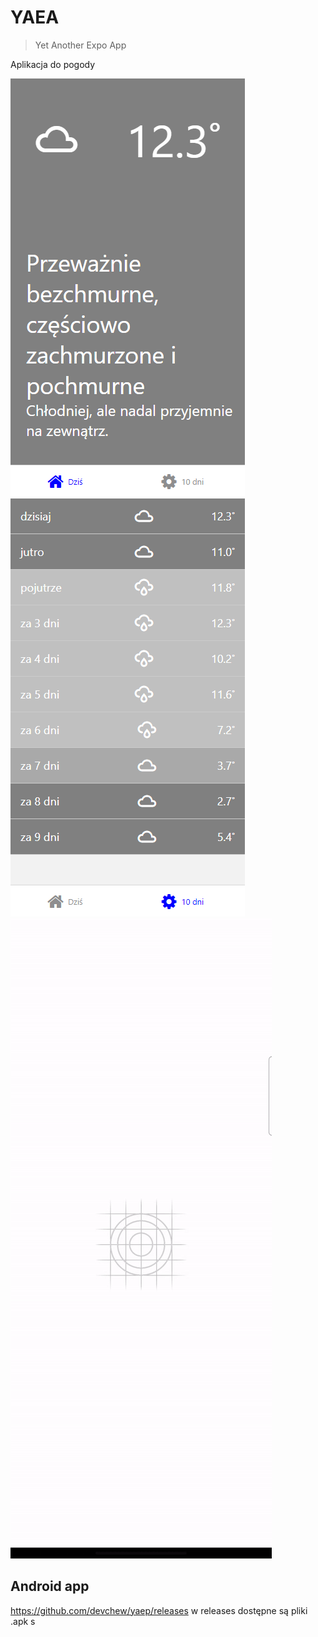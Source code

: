 # YAEA
> Yet Another Expo App

Aplikacja do pogody

![img.png](img.png)
![img_1.png](img_1.png)
![screen](Screen.gif)

## Android app

https://github.com/devchew/yaep/releases
w releases dostępne są pliki .apk
s